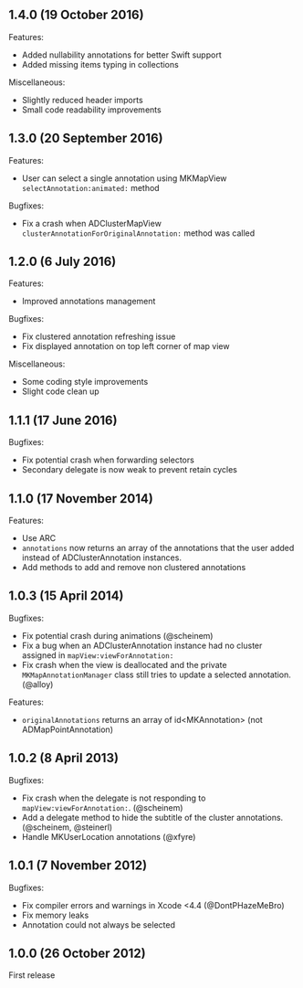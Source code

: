 ## 1.4.0 (19 October 2016)

Features:

  - Added nullability annotations for better Swift support
  - Added missing items typing in collections

Miscellaneous:

  - Slightly reduced header imports
  - Small code readability improvements

## 1.3.0 (20 September 2016)

Features:

  - User can select a single annotation using MKMapView `selectAnnotation:animated:` method

Bugfixes:

  - Fix a crash when ADClusterMapView `clusterAnnotationForOriginalAnnotation:` method was called

## 1.2.0 (6 July 2016)

Features:

  - Improved annotations management

Bugfixes:

  - Fix clustered annotation refreshing issue
  - Fix displayed annotation on top left corner of map view

Miscellaneous:

  - Some coding style improvements
  - Slight code clean up

## 1.1.1 (17 June 2016)

Bugfixes:

  - Fix potential crash when forwarding selectors
  - Secondary delegate is now weak to prevent retain cycles

## 1.1.0 (17 November 2014)

Features:

  - Use ARC
  - `annotations` now returns an array of the annotations that the user added instead of ADClusterAnnotation instances.
  - Add methods to add and remove non clustered annotations

## 1.0.3 (15 April 2014)

Bugfixes:

  - Fix potential crash during animations (@scheinem)
  - Fix a bug when an ADClusterAnnotation instance had no cluster assigned in `mapView:viewForAnnotation:`
  - Fix crash when the view is deallocated and the private `MKMapAnnotationManager` class still tries to update a selected annotation. (@alloy)

Features:

  - `originalAnnotations` returns an array of id&lt;MKAnnotation&gt; (not ADMapPointAnnotation)

## 1.0.2 (8 April 2013)

Bugfixes:

  - Fix crash when the delegate is not responding to `mapView:viewForAnnotation:`. (@scheinem)
  - Add a delegate method to hide the subtitle of the cluster annotations.  (@scheinem, @steinerl)
  - Handle MKUserLocation annotations (@xfyre)

## 1.0.1 (7 November 2012)

Bugfixes:

  - Fix compiler errors and warnings in Xcode <4.4 (@DontPHazeMeBro)
  - Fix memory leaks
  - Annotation could not always be selected

## 1.0.0 (26 October 2012)

First release
